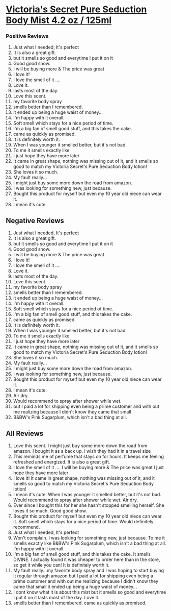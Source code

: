 # [Victoria&#x27;s Secret Pure Seduction Body Mist 4.2 oz / 125ml](https://products.checkmycream.com/products/Victoria&#x27;s-Secret-Pure-Seduction-Body-Mist-4.2-oz-125ml.html)

### Positive Reviews

<ol>
      <li>Just what I needed, It&#x27;s perfect</li>
      <li>It is also a great gift.</li>
      <li>but it smells so good and everytime I put it on it</li>
      <li>Good good show.</li>
      <li>I will be buying more &amp; The price was great</li>
      <li>I love it!</li>
      <li>I love the smell of it ....</li>
      <li>Love it.</li>
      <li>lasts most of the day.</li>
      <li>Love this scent.</li>
      <li>my favorite body spray</li>
      <li>smells better than I remembered.</li>
      <li>it ended up being a huge waist of money...</li>
      <li>I&#x27;m happy with it overall.</li>
      <li>Soft smell which stays for a nice period of time.</li>
      <li>I&#x27;m a big fan of smell good stuff, and this takes the cake.</li>
      <li>came as quickly as promised.</li>
      <li>It is definitely worth it.</li>
      <li>When I was younger it smelled better, but it&#x27;s not bad.</li>
      <li>To me it smells exactly like</li>
      <li>I just hope they have more later</li>
      <li>It came in great shape, nothing was missing out of it, and it smells so good to match my Victoria Secret&#x27;s Pure Seduction Body lotion!</li>
      <li>She loves it so much.</li>
      <li>My fault really...</li>
      <li>I might just buy some more down the road from amazon.</li>
      <li>I was looking for something new, just because.</li>
      <li>Bought this product for myself but even my 10 year old niece can wear it.</li>
      <li>I mean it&#x27;s cute.</li>
</ol>


<h2>Negative Reviews</h2>
<ol>
<li> Just what I needed, It&#x27;s perfect</li>
<li> It is also a great gift.</li>
<li> but it smells so good and everytime I put it on it</li>
<li> Good good show.</li>
<li> I will be buying more &amp; The price was great</li>
<li> I love it!</li>
<li> I love the smell of it ....</li>
<li> Love it.</li>
<li> lasts most of the day.</li>
<li> Love this scent.</li>
<li> my favorite body spray</li>
<li> smells better than I remembered.</li>
<li> it ended up being a huge waist of money...</li>
<li> I&#x27;m happy with it overall.</li>
<li> Soft smell which stays for a nice period of time.</li>
<li> I&#x27;m a big fan of smell good stuff, and this takes the cake.</li>
<li> came as quickly as promised.</li>
<li> It is definitely worth it.</li>
<li> When I was younger it smelled better, but it&#x27;s not bad.</li>
<li> To me it smells exactly like</li>
<li> I just hope they have more later</li>
<li> It came in great shape, nothing was missing out of it, and it smells so good to match my Victoria Secret&#x27;s Pure Seduction Body lotion!</li>
<li> She loves it so much.</li>
<li> My fault really...</li>
<li> I might just buy some more down the road from amazon.</li>
<li> I was looking for something new, just because.</li>
<li> Bought this product for myself but even my 10 year old niece can wear it.</li>
<li> I mean it&#x27;s cute.</li>
<li> Air dry.</li>
<li> Would recommend to spray after shower while wet.</li>
<li> but I paid a lot for shipping even being a prime customer and with out me realizing because I didn&#x27;t know they came that small</li>
<li> B&amp;BW&#x27;s Pink Sugarplum, which isn&#x27;t a bad thing at all.</li>
</ol>

<h2>All Reviews</h2>

<ol>
    <li> Love this scent. I might just buy some more down the road from amazon. I bought it as a back up. i wish they had it in a travel size</li>
    <li> This reminds me of perfume that stays on for hours. It keeps me feeling refreshed and energized.  It is also a great gift.</li>
    <li> I love the smell of it .... I will be buying more &amp; The price was great I just hope they have more later</li>
    <li> I love it! It came in great shape, nothing was missing out of it, and it smells so good to match my Victoria Secret&#x27;s Pure Seduction Body lotion!</li>
    <li> I mean it&#x27;s cute. When I was younger it smelled better, but it&#x27;s not bad. Would recommend to spray after shower while wet. Air dry.</li>
    <li> Ever since I bought this for her she hasn&#x27;t stopped smelling herself. She loves it so much. Good good show.</li>
    <li> Bought this product for myself but even my 10 year old niece can wear it. Soft smell which stays for a nice period of time. Would definitely recommend.</li>
    <li> Just what I needed, It&#x27;s perfect</li>
    <li> Won&#x27;t complain. I was looking for something new, just because. To me it smells exactly like B&amp;BW&#x27;s Pink Sugarplum, which isn&#x27;t a bad thing at all. I&#x27;m happy with it overall.</li>
    <li> I&#x27;m a big fan of smell good stuff, and this takes the cake. It smells DIVINE. I actually found it was cheaper to order here than in the store, so get it while you can! It is definitely worth it.</li>
    <li> My fault really...my favorite body spray and I was hoping to start buying it regular through amazon but I paid a lot for shipping even being a prime customer and with out me realizing because I didn&#x27;t know they came that small it ended up being a huge waist of money...</li>
    <li> I dont know what it is about this mist but it smells so good and everytime I put it on it lasts most of the day. Love it.</li>
    <li> smells better than I remembered. came as quickly as promised.</li>
</ol>




